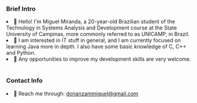 <h3>Brief Intro</h3>
<li>👋 Hello! I'm Miguel Miranda, a 20-year-old Brazilian student of the Technology in Systems Analysis and Development course at the State University of Campinas, more commonly referred to as UNICAMP, in Brazil.</li>
<li>💾 I am interested in IT stuff in general, and I am currently focused on learning Java more in depth. I also have some basic knowledge of C, C++ and Python.</li>
<li>📝 Any opportunities to improve my development skills are very welcome.</li>
<br>

<h3>Contact Info</h3>
<li>📩 Reach me through: <a href="mailto:donanzammiguel@gmail.com">donanzammiguel@gmail.com</a></li>

<!--- 💞️ I’m looking to collaborate on ...
 ... --->

<!---
surelynotmiguel/surelynotmiguel is a ✨ special ✨ repository because its `README.md` (this file) appears on your GitHub profile.
You can click the Preview link to take a look at your changes.
--->
